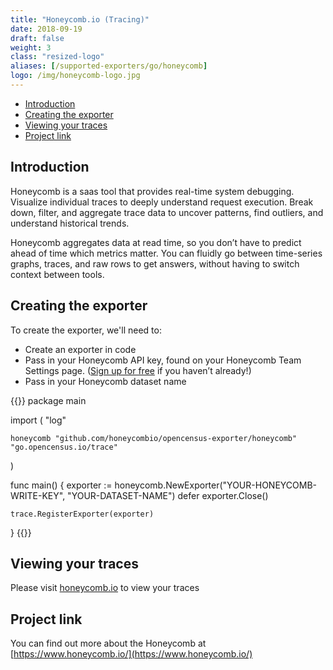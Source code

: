 ```yaml
---
title: "Honeycomb.io (Tracing)"
date: 2018-09-19
draft: false
weight: 3
class: "resized-logo"
aliases: [/supported-exporters/go/honeycomb]
logo: /img/honeycomb-logo.jpg
---
```


- [Introduction](#introduction)
- [Creating the exporter](#creating-the-exporter)
- [Viewing your traces](#viewing-your-traces)
- [Project link](#project-link)

## Introduction

Honeycomb is a saas tool that provides real-time system debugging. Visualize individual traces to deeply understand request execution. Break down, filter, and aggregate trace data to uncover patterns, find outliers, and understand historical trends.

Honeycomb aggregates data at read time, so you don’t have to predict ahead of time which metrics matter. You can fluidly go between time-series graphs, traces, and raw rows to get answers, without having to switch context between tools.

## Creating the exporter

To create the exporter, we'll need to:

- Create an exporter in code
- Pass in your Honeycomb API key, found on your Honeycomb Team Settings page. ([Sign up for free](https://ui.honeycomb.io/signup) if you haven’t already!)
- Pass in your Honeycomb dataset name

{{<highlight go>}}
package main

import (
"log"

    honeycomb "github.com/honeycombio/opencensus-exporter/honeycomb"
    "go.opencensus.io/trace"

)

func main() {
exporter := honeycomb.NewExporter("YOUR-HONEYCOMB-WRITE-KEY", "YOUR-DATASET-NAME")
defer exporter.Close()

    trace.RegisterExporter(exporter)

}
{{</highlight>}}

## Viewing your traces

Please visit [honeycomb.io](https://ui.honeycomb.io/) to view your traces

## Project link

You can find out more about the Honeycomb at [https://www.honeycomb.io/](https://www.honeycomb.io/)
